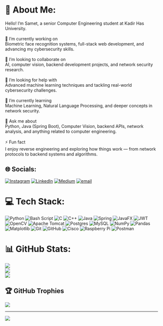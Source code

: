 # 💫 About Me:
Hello! I’m Samet, a senior Computer Engineering student at Kadir Has University.<br><br>🎯 I’m currently working on<br>Biometric face recognition systems, full-stack web development, and advancing my cybersecurity skills.<br><br>🤝 I’m looking to collaborate on<br>AI, computer vision, backend development projects, and network security research.<br><br>🧠 I’m looking for help with<br>Advanced machine learning techniques and tackling real-world cybersecurity challenges.<br><br>🌱 I’m currently learning<br>Machine Learning, Natural Language Processing, and deeper concepts in network security.<br><br>💬 Ask me about<br>Python, Java (Spring Boot), Computer Vision, backend APIs, network analysis, and anything related to computer engineering.<br><br>⚡ Fun fact<br>I enjoy reverse engineering and exploring how things work — from network protocols to backend systems and algorithms.


## 🌐 Socials:
[![Instagram](https://img.shields.io/badge/Instagram-%23E4405F.svg?logo=Instagram&logoColor=white)](https://instagram.com/tok.samett) [![LinkedIn](https://img.shields.io/badge/LinkedIn-%230077B5.svg?logo=linkedin&logoColor=white)](https://linkedin.com/in/samet-tok) [![Medium](https://img.shields.io/badge/Medium-12100E?logo=medium&logoColor=white)](https://medium.com/@@tok.samett) [![email](https://img.shields.io/badge/Email-D14836?logo=gmail&logoColor=white)](mailto:tok.samett@gmail.com) 

# 💻 Tech Stack:
![Python](https://img.shields.io/badge/python-3670A0?style=for-the-badge&logo=python&logoColor=ffdd54) ![Bash Script](https://img.shields.io/badge/bash_script-%23121011.svg?style=for-the-badge&logo=gnu-bash&logoColor=white) ![C](https://img.shields.io/badge/c-%2300599C.svg?style=for-the-badge&logo=c&logoColor=white) ![C++](https://img.shields.io/badge/c++-%2300599C.svg?style=for-the-badge&logo=c%2B%2B&logoColor=white) ![Java](https://img.shields.io/badge/java-%23ED8B00.svg?style=for-the-badge&logo=openjdk&logoColor=white) ![Spring](https://img.shields.io/badge/spring-%236DB33F.svg?style=for-the-badge&logo=spring&logoColor=white) ![JavaFX](https://img.shields.io/badge/javafx-%23FF0000.svg?style=for-the-badge&logo=javafx&logoColor=white) ![JWT](https://img.shields.io/badge/JWT-black?style=for-the-badge&logo=JSON%20web%20tokens) ![OpenCV](https://img.shields.io/badge/opencv-%23white.svg?style=for-the-badge&logo=opencv&logoColor=white) ![Apache Tomcat](https://img.shields.io/badge/apache%20tomcat-%23F8DC75.svg?style=for-the-badge&logo=apache-tomcat&logoColor=black) ![Postgres](https://img.shields.io/badge/postgres-%23316192.svg?style=for-the-badge&logo=postgresql&logoColor=white) ![MySQL](https://img.shields.io/badge/mysql-4479A1.svg?style=for-the-badge&logo=mysql&logoColor=white) ![NumPy](https://img.shields.io/badge/numpy-%23013243.svg?style=for-the-badge&logo=numpy&logoColor=white) ![Pandas](https://img.shields.io/badge/pandas-%23150458.svg?style=for-the-badge&logo=pandas&logoColor=white) ![Matplotlib](https://img.shields.io/badge/Matplotlib-%23ffffff.svg?style=for-the-badge&logo=Matplotlib&logoColor=black) ![Git](https://img.shields.io/badge/git-%23F05033.svg?style=for-the-badge&logo=git&logoColor=white) ![GitHub](https://img.shields.io/badge/github-%23121011.svg?style=for-the-badge&logo=github&logoColor=white) ![Cisco](https://img.shields.io/badge/cisco-%23049fd9.svg?style=for-the-badge&logo=cisco&logoColor=black) ![Raspberry Pi](https://img.shields.io/badge/-Raspberry_Pi-C51A4A?style=for-the-badge&logo=Raspberry-Pi) ![Postman](https://img.shields.io/badge/Postman-FF6C37?style=for-the-badge&logo=postman&logoColor=white)
# 📊 GitHub Stats:
![](https://github-readme-stats.vercel.app/api?username=samettok0&theme=dark&hide_border=false&include_all_commits=false&count_private=false)<br/>
![](https://nirzak-streak-stats.vercel.app/?user=samettok0&theme=dark&hide_border=false)<br/>
![](https://github-readme-stats.vercel.app/api/top-langs/?username=samettok0&theme=dark&hide_border=false&include_all_commits=false&count_private=false&layout=compact)

## 🏆 GitHub Trophies
![](https://github-profile-trophy.vercel.app/?username=samettok0&theme=radical&no-frame=false&no-bg=true&margin-w=4)

---
[![](https://visitcount.itsvg.in/api?id=samettok0&icon=0&color=0)](https://visitcount.itsvg.in)

<!-- Proudly created with GPRM ( https://gprm.itsvg.in ) -->
